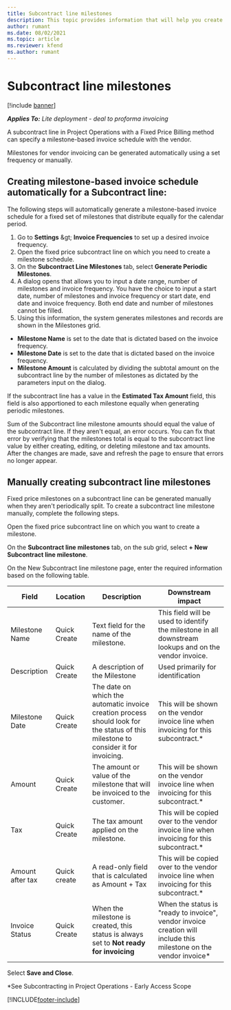 ```yaml
---
title: Subcontract line milestones
description: This topic provides information that will help you create and maintain a milestone based invoice schedule for a subcontract with a vendor.
author: rumant
ms.date: 08/02/2021
ms.topic: article
ms.reviewer: kfend 
ms.author: rumant
---
```


# Subcontract line milestones

[!include [banner](../../includes/dataverse-preview.md)]

_**Applies To:** Lite deployment - deal to proforma invoicing_

A subcontract line in Project Operations with a Fixed Price Billing method can specify a milestone-based invoice schedule with the vendor.

Milestones for vendor invoicing can be generated automatically using a set frequency or manually.

## Creating milestone-based invoice schedule automatically for a Subcontract line:

The following steps will automatically generate a milestone-based invoice schedule for a fixed set of milestones that distribute equally for the calendar period.

1. Go to  **Settings**  \&gt;  **Invoice Frequencies**  to set up a desired invoice frequency.
2. Open the fixed price subcontract line on which you need to create a milestone schedule.
3. On the  **Subcontract Line Milestones**  tab, select  **Generate Periodic Milestones**.
4. A dialog opens that allows you to input a date range, number of milestones and invoice frequency. You have the choice to input a start date, number of milestones and invoice frequency or start date, end date and invoice frequency. Both end date and number of milestones cannot be filled.
5. Using this information, the system generates milestones and records are shown in the Milestones grid.

- **Milestone Name**  is set to the date that is dictated based on the invoice frequency.
- **Milestone Date**  is set to the date that is dictated based on the invoice frequency.
- **Milestone Amount**  is calculated by dividing the subtotal amount on the subcontract line by the number of milestones as dictated by the parameters input on the dialog.

If the subcontract line has a value in the  **Estimated Tax Amount**  field, this field is also apportioned to each milestone equally when generating periodic milestones.

Sum of the Subcontract line milestone amounts should equal the value of the subcontract line. If they aren&#39;t equal, an error occurs. You can fix that error by verifying that the milestones total is equal to the subcontract line value by either creating, editing, or deleting milestone and tax amounts. After the changes are made, save and refresh the page to ensure that errors no longer appear.

## Manually creating subcontract line milestones

Fixed price milestones on a subcontract line can be generated manually when they aren&#39;t periodically split. To create a subcontract line milestone manually, complete the following steps.

Open the fixed price subcontract line on which you want to create a milestone.

On the  **Subcontract line milestones**  tab, on the sub grid, select  **+ New Subcontract line milestone**.

On the New Subcontract line milestone page, enter the required information based on the following table.

| Field | Location | Description | Downstream impact |
| --- | --- | --- | --- |
| Milestone Name | Quick Create | Text field for the name of the milestone. | This field will be used to identify the milestone in all downstream lookups and on the vendor invoice. |
| Description | Quick Create | A description of the Milestone | Used primarily for identification |
| Milestone Date | Quick Create | The date on which the automatic invoice creation process should look for the status of this milestone to consider it for invoicing. | This will be shown on the vendor invoice line when invoicing for this subcontract.\* |
| Amount | Quick Create | The amount or value of the milestone that will be invoiced to the customer. | This will be shown on the vendor invoice line when invoicing for this subcontract.\* |
| Tax | Quick Create | The tax amount applied on the milestone. | This will be copied over to the vendor invoice line when invoicing for this subcontract.\* |
| Amount after tax | Quick create | A read-only field that is calculated as Amount + Tax | This will be copied over to the vendor invoice line when invoicing for this subcontract.\* |
| Invoice Status | Quick Create | When the milestone is created, this status is always set to  **Not ready for invoicing**   | When the status is &quot;ready to invoice&quot;, vendor invoice creation will include this milestone on the vendor invoice\* |

Select  **Save and Close**.

*See Subcontracting in Project Operations - Early Access Scope

[!INCLUDE[footer-include](../../includes/footer-banner.md)]
